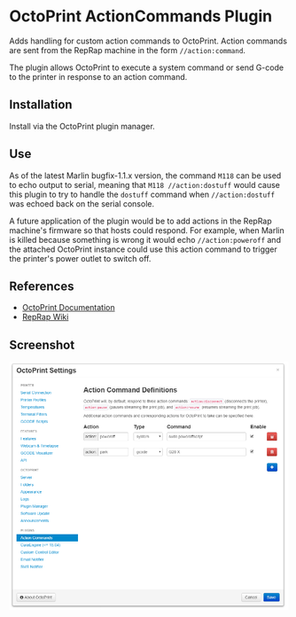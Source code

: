 # OctoPrint ActionCommands Plugin
Adds handling for custom action commands to OctoPrint.  Action commands are sent from the RepRap machine in the form `//action:command`.  

The plugin allows OctoPrint to execute a system command or send G-code to the printer in response to an action command.

## Installation
Install via the OctoPrint plugin manager.

## Use
As of the latest Marlin bugfix-1.1.x version, the command `M118` can be used to echo output to serial, meaning that `M118 //action:dostuff` would cause this plugin to try to handle the `dostuff` command when `//action:dostuff` was echoed back on the serial console.

A future application of the plugin would be to add actions in the RepRap machine's firmware so that hosts could respond.  For example, when Marlin is killed because something is wrong it would echo `//action:poweroff` and the attached OctoPrint instance could use this action command to trigger the printer's power outlet to switch off.

## References
* [OctoPrint Documentation](http://docs.octoprint.org/en/master/features/action_commands.html)
* [RepRap Wiki](http://reprap.org/wiki/Gcode#Replies_from_the_RepRap_machine_to_the_host_computer)

## Screenshot
![Settings](images/settings.png?raw=true)
